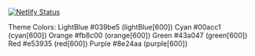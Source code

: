 [![Netlify Status](https://api.netlify.com/api/v1/badges/29bdf24d-2013-456b-92ad-d2768153e7ed/deploy-status)](https://app.netlify.com/sites/yengil/deploys)

Theme Colors:
LightBlue #039be5 (lightBlue[600])
Cyan #00acc1 (cyan[600])
Orange #fb8c00 (orange[600])
Green #43a047 (green[600])
Red #e53935 (red[600])
Purple #8e24aa (purple[600])